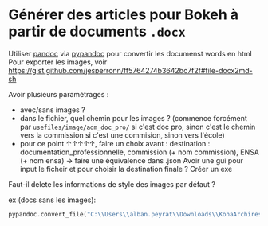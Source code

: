 # Générer des articles pour Bokeh à partir de documents `.docx`

Utiliser [pandoc](https://pandoc.org/) via [pypandoc](https://pypi.org/project/pypandoc/) pour convertir les documenst words en html
Pour exporter les images, voir https://gist.github.com/jesperronn/ff5764274b3642bc7f2f#file-docx2md-sh

Avoir plusieurs paramétrages :
* avec/sans images ?
* dans le fichier, quel chemin pour les images ? (commence forcément par `usefiles/image/adm_doc_pro/` si c'est doc pro, sinon c'est le chemin vers la commission si c'est une commision, sinon vers l'école)
* pour ce point ↑↑↑↑↑, faire un choix avant : destination : documentation_professionnelle, commission (+ nom commission), ENSA (+ nom ensa) → faire une équivalence dans .json
Avoir une gui pour input le ficheir et pour choisir la destination finale ?
Créer un exe

Faut-il delete les informations de style des images par défaut ?


ex (docs sans les images): 
```Python
pypandoc.convert_file("C:\\Users\\alban.peyrat\\Downloads\\KohaArchires_Gestion des adherentsV3.docx", "html", outputfile="C:\\Users\\alban.peyrat\\Downloads\\el_test.html")
```